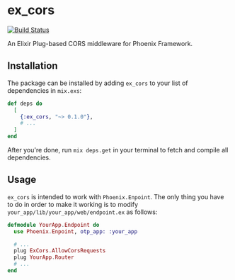 # ex_cors

[![Build Status](https://travis-ci.org/KamilLelonek/ex_cors.svg?branch=master)](https://travis-ci.org/KamilLelonek/ex_cors)

An Elixir Plug-based CORS middleware for Phoenix Framework.

## Installation

The package can be installed by adding `ex_cors` to your list of dependencies in `mix.exs`:

```elixir
def deps do
  [
    {:ex_cors, "~> 0.1.0"},
    # ...
  ]
end
```

After you're done, run `mix deps.get` in your terminal to fetch and compile all dependencies.

## Usage

`ex_cors` is intended to work with `Phoenix.Enpoint`. The only thing you have to do in order to make it working is to modify `your_app/lib/your_app/web/endpoint.ex` as follows:

```elixir
defmodule YourApp.Endpoint do
  use Phoenix.Enpoint, otp_app: :your_app

  # ...
  plug ExCors.AllowCorsRequests
  plug YourApp.Router
  # ...
end
```
